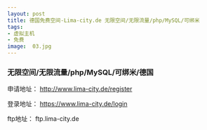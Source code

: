 ```yaml
---
layout: post
title: 德国免费空间-Lima-city.de 无限空间/无限流量/php/MySQL/可绑米
tags:
- 虚拟主机
- 免费
image:  03.jpg
---
```


### 无限空间/无限流量/php/MySQL/可绑米/德国
申请地址：
http://www.lima-city.de/register

登录地址：
https://www.lima-city.de/login

ftp地址：
ftp.lima-city.de
